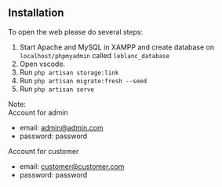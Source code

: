 ## Installation

To open the web please do several steps:
1. Start Apache and MySQL in XAMPP and create database on ```localhost/phpmyadmin``` called ```leblanc_database```
2. Open vscode.
3. Run ```php artisan storage:link```
4. Run ```php artisan migrate:fresh --seed```
5. Run ```php artisan serve```

Note:<br>
Account for admin
- email: admin@admin.com
- password: password

Account for customer
- email: customer@customer.com
- password: password